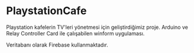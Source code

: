 # PlaystationCafe
Playstation kafelerin TV'leri yönetmesi için geliştirdiğimiz proje. Arduino ve Relay Controller Card ile çalışabilen winform uygulaması.

Veritabanı olarak Firebase kullanmaktadır.
